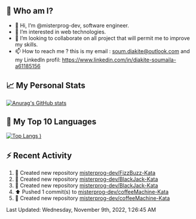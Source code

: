 ## **🔎 Who am I?**
- 👋 Hi, I’m @misterprog-dev, software engineer.
- 👀 I’m interested in web technologies.
- 💞️ I’m looking to collaborate on all project that will permit me to improve my skills.
- 📫 How to reach me ? this is my email : soum.diakite@outlook.com and my LinkedIn profil: https://www.linkedin.com/in/diakite-soumaila-a61185156


## **📈 My Personal Stats**
[![Anurag's GitHub stats](https://github-readme-stats.vercel.app/api?username=misterprog-dev&count_private=true&show_icons=true)](https://github.com/anuraghazra/github-readme-stats)

## **📣 My Top 10 Languages**
[![Top Langs](https://github-readme-stats.vercel.app/api/top-langs/?username=misterprog-dev&langs_count=10&layout=compact&hide=html,css&hide_title=true&&&show_icons=true)
)](https://github.com/anuraghazra/github-readme-stats)

## **⚡ Recent Activity**
<!--RECENT_ACTIVITY:start-->
1. 📔 Created new repository [misterprog-dev/FizzBuzz-Kata](https://github.com/misterprog-dev/FizzBuzz-Kata)
2. 📔 Created new repository [misterprog-dev/BlackJack-Kata](https://github.com/misterprog-dev/BlackJack-Kata)
3. 📔 Created new repository [misterprog-dev/BlackJack-Kata](https://github.com/misterprog-dev/BlackJack-Kata)
4. ⬆️ Pushed 1 commit(s) to [misterprog-dev/coffeeMachine-Kata](https://github.com/misterprog-dev/coffeeMachine-Kata)
5. 📔 Created new repository [misterprog-dev/coffeeMachine-Kata](https://github.com/misterprog-dev/coffeeMachine-Kata)
<!--RECENT_ACTIVITY:end-->
<!--RECENT_ACTIVITY:last_update-->
Last Updated: Wednesday, November 9th, 2022, 1:26:45 AM
<!--RECENT_ACTIVITY:last_update_end-->

<!---
misterprog-dev/misterprog-dev is a ✨ special ✨ repository because its `README.md` (this file) appears on your GitHub profile.
You can click the Preview link to take a look at your changes.
--->


